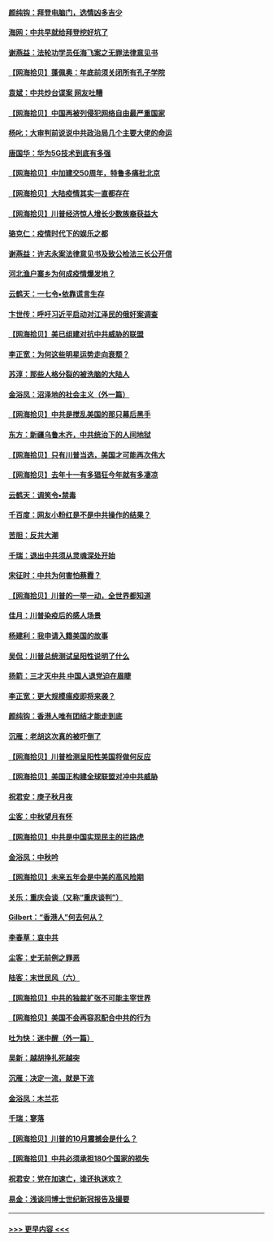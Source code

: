 #### [颜纯钩：拜登电脑门，选情凶多吉少](../pages/nsc993/n12482666.md?t=10180302) 
#### [海网：中共早就给拜登挖好坑了](../pages/nsc993/n12482660.md?t=10180302) 
#### [谢燕益：法轮功学员任海飞案之无罪法律意见书](../pages/nsc993/n12482512.md?t=10180302) 
#### [【网海拾贝】蓬佩奥：年底前须关闭所有孔子学院](../pages/nsc993/n12482443.md?t=10180302) 
#### [袁斌：中共炒台谍案 网友吐糟](../pages/nsc993/n12481564.md?t=10180302) 
#### [【网海拾贝】中国再被列侵犯网络自由最严重国家](../pages/nsc993/n12479643.md?t=10180302) 
#### [杨叱：大审判前说说中共政治局几个主要大佬的命运](../pages/nsc993/n12477527.md?t=10180302) 
#### [唐国华：华为5G技术到底有多强](../pages/nsc993/n12477483.md?t=10180302) 
#### [【网海拾贝】中加建交50周年，特鲁多痛批北京](../pages/nsc993/n12476892.md?t=10180302) 
#### [【网海拾贝】大陆疫情其实一直都存在](../pages/nsc993/n12473948.md?t=10180302) 
#### [【网海拾贝】川普经济惊人增长少数族裔获益大](../pages/nsc993/n12471565.md?t=10180302) 
#### [骆克仁：疫情时代下的娱乐之都](../pages/nsc993/n12471312.md?t=10180302) 
#### [谢燕益：许志永案法律意见书及致公检法三长公开信](../pages/nsc993/n12470870.md?t=10180302) 
#### [河北渔户寨乡为何成疫情爆发地？](../pages/nsc993/n12464936.md?t=10180302) 
#### [云鹤天：一七令▪依靠谎言生存](../pages/nsc993/n12470034.md?t=10180302) 
#### [卞世传：呼吁习近平启动对江泽民的俄奸案调查](../pages/nsc993/n12469722.md?t=10180302) 
#### [【网海拾贝】美已组建对抗中共威胁的联盟](../pages/nsc993/n12469018.md?t=10180302) 
#### [李正宽：为何这些明星运势走向衰颓？](../pages/nsc993/n12468730.md?t=10180302) 
#### [苏淳：那些人格分裂的被洗脑的大陆人](../pages/nsc993/n12467858.md?t=10180302) 
#### [金浴凤：沼泽地的社会主义（外一篇）](../pages/nsc993/n12467792.md?t=10180302) 
#### [【网海拾贝】中共是搅乱美国的那只幕后黑手](../pages/nsc993/n12467700.md?t=10180302) 
#### [东方：新疆乌鲁木齐，中共统治下的人间地狱](../pages/nsc993/n12466075.md?t=10180302) 
#### [【网海拾贝】只有川普当选，美国才可能再次伟大](../pages/nsc993/n12466013.md?t=10180302) 
#### [【网海拾贝】去年十一有多猖狂今年就有多凄凉](../pages/nsc993/n12463649.md?t=10180302) 
#### [云鹤天：调笑令▪禁毒](../pages/nsc993/n12462975.md?t=10180302) 
#### [千百度：网友小粉红是不是中共操作的结果？](../pages/nsc993/n12461025.md?t=10180302) 
#### [苦胆：反共大潮](../pages/nsc993/n12459469.md?t=10180302) 
#### [千瑞：退出中共须从灵魂深处开始](../pages/nsc993/n12459437.md?t=10180302) 
#### [宋征时：中共为何害怕蔡霞？](../pages/nsc993/n12459097.md?t=10180302) 
#### [【网海拾贝】川普的一举一动，全世界都知道](../pages/nsc993/n12458825.md?t=10180302) 
#### [佳月：川普染疫后的感人场景](../pages/nsc993/n12456994.md?t=10180302) 
#### [杨建利：我申请入籍美国的故事](../pages/nsc993/n12455635.md?t=10180302) 
#### [吴侃：川普总统测试呈阳性说明了什么](../pages/nsc993/n12451869.md?t=10180302) 
#### [扬箭：三才灭中共 中国人退党迫在眉睫](../pages/nsc993/n12451842.md?t=10180302) 
#### [李正宽：更大规模瘟疫即将来袭？](../pages/nsc993/n12451455.md?t=10180302) 
#### [颜纯钩：香港人唯有团结才能走到底](../pages/nsc993/n12450870.md?t=10180302) 
#### [沉雁：老胡这次真的被吓倒了](../pages/nsc993/n12449796.md?t=10180302) 
#### [【网海拾贝】川普检测呈阳性美国将做何反应](../pages/nsc993/n12449042.md?t=10180302) 
#### [【网海拾贝】美国正构建全球联盟对冲中共威胁](../pages/nsc993/n12446580.md?t=10180302) 
#### [祝君安：庚子秋月夜](../pages/nsc993/n12445870.md?t=10180302) 
#### [尘客：中秋望月有怀](../pages/nsc993/n12444632.md?t=10180302) 
#### [【网海拾贝】中共是中国实现民主的拦路虎](../pages/nsc993/n12443573.md?t=10180302) 
#### [金浴凤：中秋吟](../pages/nsc993/n12441773.md?t=10180302) 
#### [【网海拾贝】未来五年会是中美的高风险期](../pages/nsc993/n12440760.md?t=10180302) 
#### [关乐：重庆会谈（又称“重庆谈判”）](../pages/nsc993/n12437525.md?t=10180302) 
#### [Gilbert：“香港人”何去何从？](../pages/nsc993/n12435894.md?t=10180302) 
#### [李春草：哀中共](../pages/nsc993/n12435874.md?t=10180302) 
#### [尘客：史无前例之罪恶](../pages/nsc993/n12435762.md?t=10180302) 
#### [陆客：末世民风（六）](../pages/nsc993/n12435354.md?t=10180302) 
#### [【网海拾贝】中共的独裁扩张不可能主宰世界](../pages/nsc993/n12435151.md?t=10180302) 
#### [【网海拾贝】美国不会再容忍配合中共的行为](../pages/nsc993/n12433808.md?t=10180302) 
#### [吐为快：迷中醒（外一篇）](../pages/nsc993/n12433585.md?t=10180302) 
#### [吴新：越胡挣扎死越突](../pages/nsc993/n12433562.md?t=10180302) 
#### [沉雁：决定一流，就是下流](../pages/nsc993/n12432128.md?t=10180302) 
#### [金浴凤：木兰花](../pages/nsc993/n12432124.md?t=10180302) 
#### [千瑞：寥落](../pages/nsc993/n12432071.md?t=10180302) 
#### [【网海拾贝】川普的10月震撼会是什么？](../pages/nsc993/n12431624.md?t=10180302) 
#### [【网海拾贝】中共必须承担180个国家的损失](../pages/nsc993/n12428893.md?t=10180302) 
#### [祝君安：党在加速亡，谁还执迷欢？](../pages/nsc993/n12428652.md?t=10180302) 
#### [易金：浅谈闫博士世纪新冠报告及撮要](../pages/nsc993/n12426822.md?t=10180302) 

----
#### [ >>> 更早内容 <<< ](../indexes/nsc993-earlier.md)
